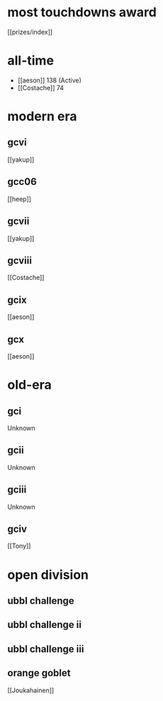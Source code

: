 # most touchdowns award

[[prizes/index]]

# all-time

* [[aeson]] 138 (Active)
* [[Costache]] 74

# modern era

## gcvi

[[yakup]]

## gcc06

[[heep]]

## gcvii

[[yakup]]

## gcviii

[[Costache]]

## gcix

[[aeson]]

## gcx

[[aeson]]

# old-era

## gci

Unknown

## gcii

Unknown

## gciii

Unknown

## gciv

[[Tony]]

# open division

## ubbl challenge

## ubbl challenge ii

## ubbl challenge iii

## orange goblet

[[Joukahainen]]